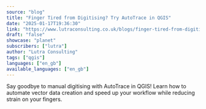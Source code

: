 ```yaml
---
source: "blog"
title: "Finger Tired from Digitising? Try AutoTrace in QGIS"
date: "2025-01-17T19:36:30"
link: "https://www.lutraconsulting.co.uk/blogs/finger-tired-from-digitising-try-autotrace?utm_source=qgis"
draft: "false"
showcase: "planet"
subscribers: ["lutra"]
author: "Lutra Consulting"
tags: ["qgis"]
languages: ["en_gb"]
available_languages: ["en_gb"]
---
```


Say goodbye to manual digitising with AutoTrace in QGIS! Learn how to automate vector data creation and speed up your workflow while reducing strain on your fingers.
